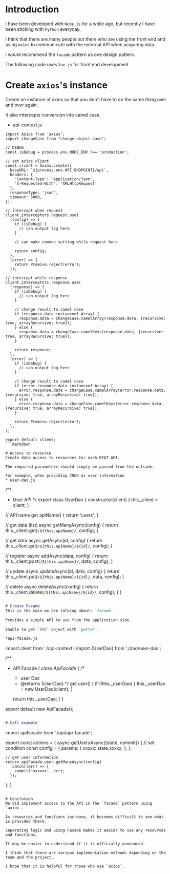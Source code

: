 # Introduction
I have been developed with `Node.js` for a while ago, but recently I have been sticking with `Python` everyday.

I think that there are many people out there who are using the front end and using `axios` to communicate with the external API when acquiring data.

I would recommend the `facade` pattern as one design pattern.

The following code uses `Vue.js` for front end development.

# Create `axios`'s instance
Create an instance of axios so that you don't have to do the same thing over and over again.

It also intercepts conversion into camel case.

* api-context.js
```
import Axios from 'axios';
import changeCase from "change-object-case";

// DEBUG
const isDebug = process.env.NODE_ENV !== 'production';

// set axios client
const client = Axios.create({
  baseURL: `${process.env.API_ENDPOINT}/api`,
  headers: {
    'Content-Type': 'application/json',
    'X-Requested-With': 'XMLHttpRequest'
  },
  responseType: 'json',
  timeout: 5000,
});

// intercept when request
client.interceptors.request.use(
  (config) => {
    if (isDebug) {
      // can output log here
    }

    // can make common setting while request here

    return config;
  },
  (error) => {
    return Promise.reject(error);
  });

// intercept while response
client.interceptors.response.use(
  (response) => {
    if (isDebug) {
      // can output log here
    }

    // change result to camel case
    if (response.data instanceof Array) {
      response.data = changeCase.camelArray(response.data, {recursive: true, arrayRecursive: true});
    } else {
      response.data = changeCase.camelKeys(response.data, {recursive: true, arrayRecursive: true});
    }

    return response;
  },
  (error) => {
    if (isDebug) {
      // can output log here
    }

    // change result to camel case
    if (error.response.data instanceof Array) {
      error.response.data = changeCase.camelArray(error.response.data, {recursive: true, arrayRecursive: true});
    } else {
      error.response.data = changeCase.camelKeys(error.response.data, {recursive: true, arrayRecursive: true});
    }

    return Promise.reject(error);
  },
);

export default client;
```markdown

# Access to resource
Create data access to resources for each REAT API.

The required parameters should simply be passed from the outside.

For example, when providing CRUD as user information
* user-dao.js
```
/**
 * User API
 */
export class UserDao {
  constructor(client) {
    this._client = client;
  }

  // API name
  get apiName() {
    return 'users';
  }

  // get data (list)
  async getManyAsync(config) {
    return this._client.get(`/${this.apiName}/`, config);
  }

  // get data
  async getAsync(id, config) {
    return this._client.get(`/${this.apiName}/${id}/`, config);
  }

  // register
  async addAsync(data, config) {
    return this._client.post(`/${this.apiName}/`, data, config);
  }

  // update
  async updateAsync(id, data, config) {
    return this._client.put(`/${this.apiName}/${id}/`, data, config);
  }

  // delete
  async deleteAsync(config) {
    return this._client.delete(`/${this.apiName}/${id}/`, config);
  }
}
```markdown

# Create Facade
This is the main we are talking about: `facade`.

Provides a simple API to use from the application side.

Enable to get `DAO` object with `getter`.

*api-facade.js
```
import client from './api-context';
import {UserDao} from './dao/user-dao';

/**
 * API Facade
 */
class ApiFacade {
  /**
   * user Dao
   * @returns {UserDao}
   */
  get user() {
    if (!this._userDao) {
      this._userDao = new UserDao(client);
    }

    return this._userDao;
  }
}

export default new ApiFacade();
```markdown

# Call example

```
import apiFacade from './api/api-facade';

export const actions = {
  async getUsersAsync({state, commit}) {
    // set condition
    const config = {
      params: {
        xxxxx: state.xxxxx,
      },
    };

    // get user information
    return apiFacade.user.getManyAsync(config)
      .catch((err) => {
        commit('xxxxxx', err);
      });
  },
}
```

# Conclusion
We did implement access to the API in the `facade` pattern using `axios`.

As resources and functions increase, it becomes difficult to see what is provided there.

Separating logic and using Facade makes it easier to use any resources and functions.

It may be easier to understand if it is officially announced.

I think that there are various implementation methods depending on the team and the project.

I hope that it is helpful for those who use `axios`.